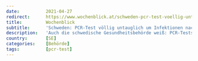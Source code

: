 ```yaml
---
date:          2021-04-27
redirect:      https://www.wochenblick.at/schweden-pcr-test-voellig-untauglich-um-infektionen-nachzuweisen/
title:         Wochenblick
subtitle:      'Schweden: PCR-Test völlig untauglich um Infektionen nachzuweisen'
description:   'Auch die schwedische Gesundheitsbehörde weiß: PCR-Tests können die Infektiosität NICHT nachweisen.'
country:       [SE]
categories:    [Behörde]
tags:          [pcr-test]
---
```

